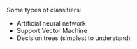 Some types of classifiers:

* Artificial neural network
* Support Vector Machine
* Decision trees (simplest to understand)
